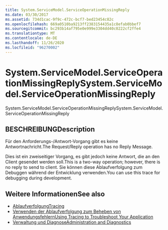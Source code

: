 ```yaml
---
title: System.ServiceModel.ServiceOperationMissingReply
ms.date: 03/30/2017
ms.assetid: 734d1cac-9f9c-472c-bcf7-bed23454c82c
ms.openlocfilehash: 669a0510ba9213ff2383154435a1c8efab0bbef7
ms.sourcegitcommit: bc293b14af795e0e999e3304dd40c0222cf2ffe4
ms.translationtype: MT
ms.contentlocale: de-DE
ms.lasthandoff: 11/26/2020
ms.locfileid: "96270002"
---
```

# <a name="systemservicemodelserviceoperationmissingreply"></a><span data-ttu-id="cd44f-102">System.ServiceModel.ServiceOperationMissingReply</span><span class="sxs-lookup"><span data-stu-id="cd44f-102">System.ServiceModel.ServiceOperationMissingReply</span></span>

<span data-ttu-id="cd44f-103">System.ServiceModel.ServiceOperationMissingReply</span><span class="sxs-lookup"><span data-stu-id="cd44f-103">System.ServiceModel.ServiceOperationMissingReply</span></span>  
  
## <a name="description"></a><span data-ttu-id="cd44f-104">BESCHREIBUNG</span><span class="sxs-lookup"><span data-stu-id="cd44f-104">Description</span></span>  

 <span data-ttu-id="cd44f-105">Für den Anforderungs-/Antwort-Vorgang gibt es keine Antwortnachricht.</span><span class="sxs-lookup"><span data-stu-id="cd44f-105">The Request/Reply operation has no Reply Message.</span></span>  
  
 <span data-ttu-id="cd44f-106">Dies ist ein zweiseitiger Vorgang, es gibt jedoch keine Antwort, die an den Client gesendet werden soll.</span><span class="sxs-lookup"><span data-stu-id="cd44f-106">This is a two-way operation; however, there is no reply to send to client.</span></span> <span data-ttu-id="cd44f-107">Sie können diese Ablaufverfolgung zum Debuggen während der Entwicklung verwenden.</span><span class="sxs-lookup"><span data-stu-id="cd44f-107">You can use this trace for debugging during development.</span></span>  
  
## <a name="see-also"></a><span data-ttu-id="cd44f-108">Weitere Informationen</span><span class="sxs-lookup"><span data-stu-id="cd44f-108">See also</span></span>

- [<span data-ttu-id="cd44f-109">Ablaufverfolgung</span><span class="sxs-lookup"><span data-stu-id="cd44f-109">Tracing</span></span>](index.md)
- [<span data-ttu-id="cd44f-110">Verwenden der Ablaufverfolgung zum Beheben von Anwendungsfehlern</span><span class="sxs-lookup"><span data-stu-id="cd44f-110">Using Tracing to Troubleshoot Your Application</span></span>](using-tracing-to-troubleshoot-your-application.md)
- [<span data-ttu-id="cd44f-111">Verwaltung und Diagnose</span><span class="sxs-lookup"><span data-stu-id="cd44f-111">Administration and Diagnostics</span></span>](../index.md)
